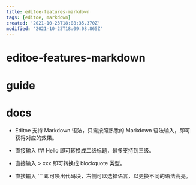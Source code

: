 ```yaml
---
title: editoe-features-markdown
tags: [editoe, markdown]
created: '2021-10-23T18:08:35.370Z'
modified: '2021-10-23T18:09:08.865Z'
---
```


# editoe-features-markdown

# guide

# docs
- Editoe 支持 Markdown 语法，只需按照熟悉的 Markdown 语法输入，即可获得对应的效果。

- 直接输入 ## Hello 即可转换成二级标题，最多支持到三级。
- 直接输入 > xxx 即可转换成 blockquote 类型。
- 直接输入 ``` 即可唤出代码块，右侧可以选择语言，以更换不同的语法高亮。
